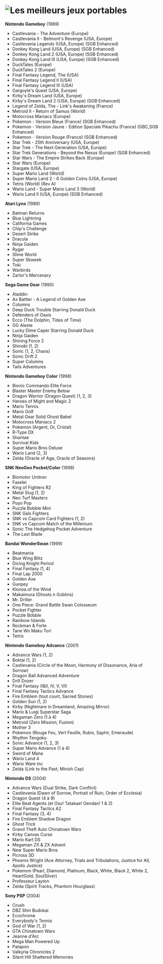 # ![Les meilleurs jeux portables](images/handhelds.png)

**Nintendo Gameboy** (1989)
- Castlevania - The Adventure (Europe)
- Castlevania II - Belmont's Revenge (USA, Europe)
- Castlevania Legends (USA, Europe) (SGB Enhanced)
- Donkey Kong Land (USA, Europe) (SGB Enhanced)
- Donkey Kong Land 2 (USA, Europe) (SGB Enhanced)
- Donkey Kong Land III (USA, Europe) (SGB Enhanced)
- DuckTales (Europe)
- DuckTales 2 (Europe)
- Final Fantasy Legend, The (USA)
- Final Fantasy Legend II (USA)
- Final Fantasy Legend III (USA)
- Gargoyle's Quest (USA, Europe)
- Kirby's Dream Land (USA, Europe)
- Kirby's Dream Land 2 (USA, Europe) (SGB Enhanced)
- Legend of Zelda, The - Link's Awakening (France)
- Metroid II - Return of Samus (World)
- Motocross Maniacs (Europe)
- Pokemon - Version Bleue (France) (SGB Enhanced)
- Pokemon - Version Jaune - Edition Speciale Pikachu (France) (GBC,SGB Enhanced)
- Pokemon - Version Rouge (France) (SGB Enhanced)
- Star Trek - 25th Anniversary (USA, Europe)
- Star Trek - The Next Generation (USA, Europe)
- Star Trek Generations - Beyond the Nexus (Europe) (SGB Enhanced)
- Star Wars - The Empire Strikes Back (Europe)
- Star Wars (Europe)
- Stargate (USA, Europe)
- Super Mario Land (World)
- Super Mario Land 2 - 6 Golden Coins (USA, Europe)
- Tetris (World) (Rev A)
- Wario Land - Super Mario Land 3 (World)
- Wario Land II (USA, Europe) (SGB Enhanced)

**Atari Lynx** (1989)
- Batman Returns
- Blue Lightning
- California Games
- Chip's Challenge
- Desert Strike
- Dracula
- Ninja Gaiden
- Rygar
- Slime World
- Super Skweek
- Toki
- Warbirds
- Zarlor's Mercenary

**Sega Game Gear** (1990)
- Aladdin
- Ax Battler - A Legend of Golden Axe
- Columns
- Deep Duck Trouble Starring Donald Duck
- Defenders of Oasis
- Ecco (The Dolphin, Tides of Time)
- GG Aleste
- Lucky Dime Caper Starring Donald Duck
- Ninja Gaiden
- Shining Force 2
- Shinobi (1, 2)
- Sonic (1, 2, Chaos)
- Sonic Drift 2
- Super Columns
- Tails Adventures

**Nintendo Gameboy Color** (1998)
- Bionic Commando Elite Force
- Blaster Master Enemy Below
- Dragon Warrior (Dragon Quest) (1, 2, 3)
- Heroes of Might and Magic 2
- Mario Tennis
- Mario Golf
- Metal Gear Solid Ghost Babel
- Motocross Maniacs 2
- Pokemon (Argent, Or, Cristal)
- R-Type DX
- Shantae
- Survival Kids
- Super Mario Bros Deluxe
- Wario Land (2, 3)
- Zelda (Oracle of Age, Oracle of Seasons)

**SNK NeoGeo Pocket/Color** (1998)
- Biomotor Unitron
- Faselei
- King of Fighters R2
- Metal Slug (1, 2)
- Neo Turf Masters
- Puyo Pop
- Puzzle Bobble Mini
- SNK Gals Fighters
- SNK vs Capcom Card Fighters (1, 2)
- SNK vs Capcom Match of the Millenium
- Sonic The Hedgehog Pocket Adventure
- The Last Blade

**Bandai WonderSwan** (1999)
- Beatmania
- Blue Wing Blitz
- Dicing Knight Period
- Final Fantasy (1, 4)
- Final Lap 2000
- Golden Axe
- Gunpey
- Klonoa of the Wind
- Makaimura (Ghosts n Goblins)
- Mr. Driller
- One Piece: Grand Battle Swan Colosseum
- Pocket Fighter
- Puzzle Bobble
- Rainbow Islands
- Rockman & Forte
- Tane Wo Maku Tori
- Tetris

**Nintendo Gameboy Advance** (2001)
- Advance Wars (1, 2)
- Boktai (1, 2)
- Castlevania (Circle of the Moon, Harmony of Dissonance, Aria of Sorrow)
- Dragon Ball Advanced Adventure
- Drill Dozer
- Final Fantasy (I&II, IV, V, VI)
- Final Fantasy Tactics Advance
- Fire Emblem (tout court, Sacred Stones)
- Golden Sun (1, 2)
- Kirby (Nightmare in Dreamland, Amazing Mirror)
- Mario & Luigi Superstar Saga
- Megaman Zero (1 à 4)
- Metroid (Zero Mission, Fusion)
- Mother 3
- Pokemon (Rouge Feu, Vert Feuille, Rubis, Saphir, Emeraude)
- Rhythm Tengoku
- Sonic Advance (1, 2, 3)
- Super Mario Advance (1 à 4)
- Sword of Mana
- Wario Land 4
- Wario Ware Inc
- Zelda (Link to the Past, Minish Cap)

**Nintendo DS** (2004)
- Advance Wars (Dual Strike, Dark Conflict)
- Castlevania (Dawn of Sorrow, Portrait of Ruin, Order of Ecclesia)
- Dragon Quest (4 à 9)
- Elite Beat Agents (et Osu! Tatakae! Oendan! 1 & 2)
- Final Fantasy Tactics A2
- Final Fantasy (3, 4)
- Fire Emblem Shadow Dragon
- Ghost Trick
- Grand Theft Auto Chinatown Wars
- Kirby Canvas Curse
- Mario Kart DS
- Megaman ZX & ZX Advent
- New Super Mario Bros
- Picross 3D
- Phoenix Wright (Ace Attorney, Trials and Tribulations, Justice for All, Apollo Justice)
- Pokemon (Pearl, Diamond, Platinum, Black, White, Black 2, White 2, HeartGold, SoulSilver)
- Professeur Layton
- Zelda (Spirit Tracks, Phantom Hourglass)

**Sony PSP** (2004)
- Crush
- DBZ Shin Budokai
- Ecochrome
- Everybody's Tennis
- God of War (1, 2)
- GTA Chinatown Wars
- Jeanne d'Arc
- Mega Man Powered Up
- Patapon
- Valkyria Chronicles 2
- Silent Hill Shattered Memories




